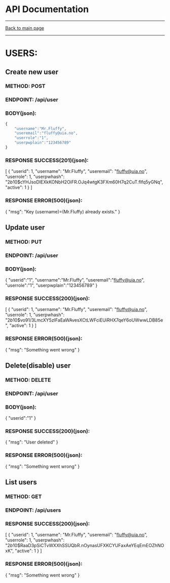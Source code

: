 # API Documentation

---

[Back to main page](https://github.com/iamlost82/MM-200-ToDo-Gruppe-2)

---
# USERS:

## Create new user
### METHOD: POST
### ENDPOINT: /api/user
### BODY(json):
```javascript
{
    "username":"Mr.Fluffy",
    "useremail":"fluffy@uia.no",
    "userrole":"1",
    "userpwplain":"123456789"
}
```
### RESPONSE SUCCESS(201)(json):
[
	{
		"userid": 1,
		"username": "Mr.Fluffy",
		"useremail": "fluffy@uia.no",
		"userrole": 1,
		"userpwhash": "$2b$10$cYHJsoDIEXkKONbH2OiFR.OJq4wtgK3FXm60H7q2CuT.fIfq5yGNq",
		"active": 1
	}
]
### RESPONSE ERROR(500)(json):
{
    "msg": "Key (username)=(Mr.Fluffy) already exists."
}

## Update user
### METHOD: PUT
### ENDPOINT: /api/user
### BODY(json):
{
    "userid":"1",
    "username":"Mr.Fluffy",
    "useremail":"fluffy@uia.no",
    "userrole":"1",
    "userpwplain":"123456789"
}
### RESPONSE SUCCESS(200)(json):
[
	{
		"userid": 1,
		"username": "Mr.Fluffy",
		"useremail": "fluffy@uia.no",
		"userrole": 1,
		"userpwhash": "$2b$10$vo91/3LmcXY5zIFaEaWAvesXCtLWFciEUiRHX7qeY6oUWwwLDB85e",
		"active": 1
	}
]
### RESPONSE ERROR(500)(json):
{
	"msg": "Something went wrong"
}

## Delete(disable) user
### METHOD: DELETE
### ENDPOINT: /api/user
### BODY(json):
{
	"userid":"1"
}
### RESPONSE SUCCESS(200)(json):
{
	"msg": "User deleted"
}
### RESPONSE ERROR(500)(json):
{
	"msg": "Something went wrong"
}

## List users
### METHOD: GET
### ENDPOINT: /api/users
### RESPONSE SUCCESS(200)(json):
[
	{
		"userid": 1,
		"username": "Mr.Fluffy",
		"useremail": "fluffy@uia.no",
		"userrole": 1,
		"userpwhash": "$2b$10$RaaD3pSiCTvWXXhSSUQbR.nOynasUFXKCYUFaxAeYEqEmEOZhNOxK",
		"active": 1
	}
]
### RESPONSE ERROR(500)(json):
{
	"msg": "Something went wrong"
}